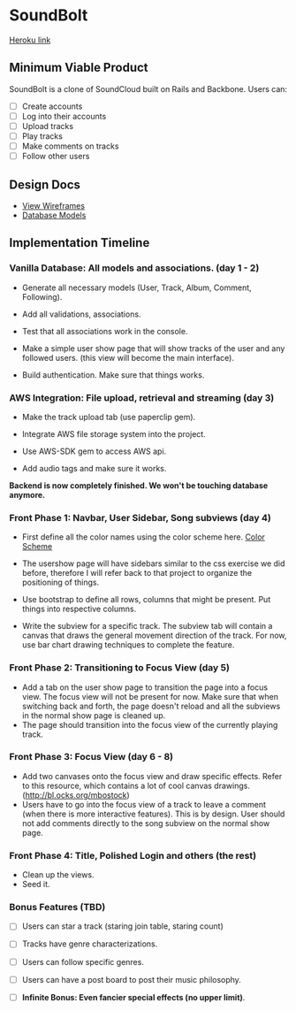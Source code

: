 # SoundBolt

[Heroku link][heroku]

[heroku]: http://soundbolt.herokuapp.com

## Minimum Viable Product
SoundBolt is a clone of SoundCloud built on Rails and Backbone. Users can:

<!-- This is a Markdown checklist. Use it to keep track of your progress! -->

- [ ] Create accounts
- [ ] Log into their accounts
- [ ] Upload tracks
- [ ] Play tracks
- [ ] Make comments on tracks
- [ ] Follow other users

## Design Docs
* [View Wireframes][views]
* [Database Models][schema]

[views]: ./docs/views.md
[schema]: ./docs/schema.md

## Implementation Timeline

### Vanilla Database: All models and associations. (day 1 - 2)
+ Generate all necessary models (User, Track, Album, Comment, Following).
+ Add all validations, associations.
+ Test that all associations work in the console.

+ Make a simple user show page that will show tracks of the user and any followed users.
(this view will become the main interface).

+ Build authentication. Make sure that things works.

### AWS Integration: File upload, retrieval and streaming (day 3)
+ Make the track upload tab (use paperclip gem).

+ Integrate AWS file storage system into the project.
+ Use AWS-SDK gem to access AWS api.
+ Add audio tags and make sure it works.

**Backend is now completely finished. We won't be touching database anymore.**

### Front Phase 1: Navbar, User Sidebar, Song subviews (day 4)
+ First define all the color names using the color scheme here.
[Color Scheme][colors]
+ The usershow page will have sidebars similar to the css exercise we did before, therefore I will refer back to that project to organize the positioning of things.
+ Use bootstrap to define all rows, columns that might be present. Put things into respective columns.

+ Write the subview for a specific track. The subview tab will contain a canvas that draws the general movement direction of the track. For now, use bar chart drawing techniques to complete the feature.

### Front Phase 2: Transitioning to Focus View (day 5)
+ Add a tab on the user show page to transition the page into a focus view. The focus view will not be present for now. Make sure that when switching back and forth, the page doesn't reload and all the subviews in the normal show page is cleaned up.
+ The page should transition into the focus view of the currently playing track.

### Front Phase 3: Focus View (day 6 - 8)
+ Add two canvases onto the focus view and draw specific effects. Refer to this resource, which contains a lot of cool canvas drawings. (http://bl.ocks.org/mbostock)
+ Users have to go into the focus view of a track to leave a comment (when there is more interactive features). This is by design. User should not add comments directly to the song subview on the normal show page.

### Front Phase 4: Title, Polished Login and others (the rest)
+ Clean up the views.
+ Seed it.

### Bonus Features (TBD)
- [ ] Users can star a track (staring join table, staring count)
- [ ] Tracks have genre characterizations.
- [ ] Users can follow specific genres.
- [ ] Users can have a post board to post their music philosophy.

- [ ] **Infinite Bonus: Even fancier special effects (no upper limit)**.

[colors]:http://htmlpreview.github.com/?https://github.com/Razynoir/soundbolt/blob/master/docs/wireframes/color_scheme.html
